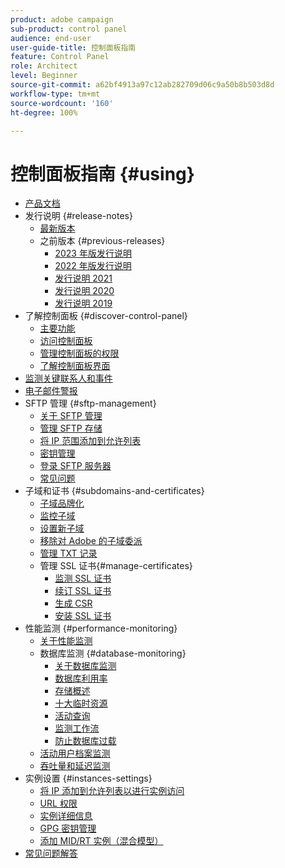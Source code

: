 ```yaml
---
product: adobe campaign
sub-product: control panel
audience: end-user
user-guide-title: 控制面板指南
feature: Control Panel
role: Architect
level: Beginner
source-git-commit: a62bf4913a97c12ab282709d06c9a50b8b503d8d
workflow-type: tm+mt
source-wordcount: '160'
ht-degree: 100%

---
```



# 控制面板指南 {#using}

+ [产品文档](control-panel-home.md)
+ 发行说明 {#release-notes}
   + [最新版本](rn/release-notes.md)
   + 之前版本 {#previous-releases}
      + [2023 年版发行说明](rn/release-notes-2023.md)
      + [2022 年版发行说明](rn/release-notes-2022.md)
      + [发行说明 2021](rn/release-notes-2021.md)
      + [发行说明 2020](rn/release-notes-2020.md)
      + [发行说明 2019](rn/release-notes-2019.md)
+ 了解控制面板 {#discover-control-panel}
   + [主要功能](discover/using/key-features.md)
   + [访问控制面板](discover/using/accessing-control-panel.md)
   + [管理控制面板的权限](discover/using/managing-permissions.md)
   + [了解控制面板界面](discover/using/discovering-the-interface.md)
+ [监测关键联系人和事件](service-events/service-events.md)
+ [电子邮件警报](performance-monitoring/using/email-alerting.md)
+ SFTP 管理 {#sftp-management}
   + [关于 SFTP 管理](sftp/using/about-sftp-management.md)
   + [管理 SFTP 存储](sftp/using/sftp-storage-management.md)
   + [将 IP 范围添加到允许列表](sftp/using/ip-range-allow-listing.md)
   + [密钥管理](sftp/using/key-management.md)
   + [登录 SFTP 服务器](sftp/using/logging-into-sftp-server.md)
   + [常见问题](sftp/using/common-questions.md)
+ 子域和证书 {#subdomains-and-certificates}
   + [子域品牌化](subdomains-certificates/using/subdomains-branding.md)
   + [监控子域](subdomains-certificates/using/monitoring-subdomains.md)
   + [设置新子域](subdomains-certificates/using/setting-up-new-subdomain.md)
   + [移除对 Adobe 的子域委派](subdomains-certificates/using/remove-delegated-subdomains.md)
   + [管理 TXT 记录](subdomains-certificates/using/managing-txt-records.md)
   + 管理 SSL 证书{#manage-certificates}
      + [监测 SSL 证书](subdomains-certificates/using/monitoring-ssl-certificates.md)
      + [续订 SSL 证书](subdomains-certificates/using/renewing-subdomain-certificate.md)
      + [生成 CSR](subdomains-certificates/using/generate-csr.md)
      + [安装 SSL 证书](subdomains-certificates/using/install-ssl-certificate.md)
+ 性能监测 {#performance-monitoring}
   + [关于性能监测](performance-monitoring/using/about-performance-monitoring.md)
   + 数据库监测 {#database-monitoring}
      + [关于数据库监测](performance-monitoring/using/database-monitoring.md)
      + [数据库利用率](performance-monitoring/using/database-utilization.md)
      + [存储概述](performance-monitoring/using/database-storage-overview.md)
      + [十大临时资源](performance-monitoring/using/database-top-ten-resources.md)
      + [活动查询](performance-monitoring/using/database-active-queries.md)
      + [监测工作流](performance-monitoring/using/workflow-monitoring.md)
      + [防止数据库过载](performance-monitoring/using/database-preventing-overload.md)
   + [活动用户档案监测](performance-monitoring/using/active-profiles-monitoring.md)
   + [吞吐量和延迟监测](performance-monitoring/using/throughputs-latencies.md)
+ 实例设置 {#instances-settings}
   + [将 IP 添加到允许列表以进行实例访问](instances-settings/using/ip-allow-listing-instance-access.md)
   + [URL 权限](instances-settings/using/url-permissions.md)
   + [实例详细信息](instances-settings/using/instance-details.md)
   + [GPG 密钥管理](instances-settings/using/gpg-keys-management.md)
   + [添加 MID/RT 实例（混合模型）](instances-settings/using/external-accounts.md)
+ [常见问题解答](faq.md)
